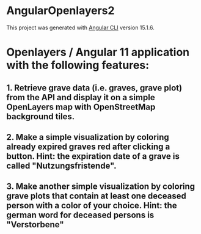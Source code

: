 # AngularOpenlayers2

This project was generated with [Angular CLI](https://github.com/angular/angular-cli) version 15.1.6.

# Openlayers / Angular 11 application with the following features:

## 1. Retrieve grave data (i.e. graves, grave plot) from the API and display it on a simple OpenLayers map with OpenStreetMap background tiles.

## 2. Make a simple visualization by coloring already expired graves red after clicking a button. Hint: the expiration date of a grave is called "Nutzungsfristende".

## 3. Make another simple visualization by coloring grave plots that contain at least one deceased person with a color of your choice. Hint: the german word for deceased persons is "Verstorbene"
